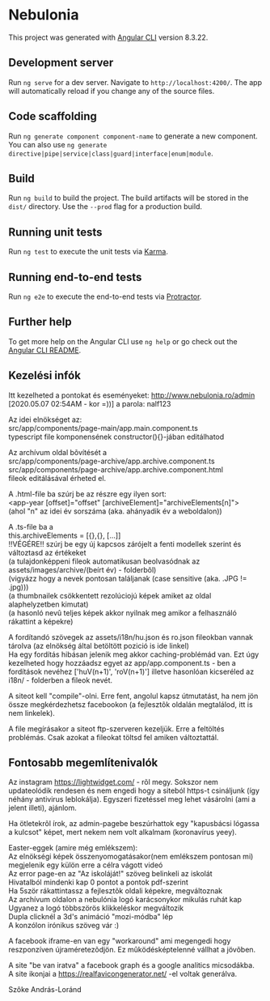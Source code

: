 # Nebulonia

This project was generated with [Angular CLI](https://github.com/angular/angular-cli) version 8.3.22.

## Development server

Run `ng serve` for a dev server. Navigate to `http://localhost:4200/`. The app will automatically reload if you change any of the source files.

## Code scaffolding

Run `ng generate component component-name` to generate a new component. You can also use `ng generate directive|pipe|service|class|guard|interface|enum|module`.

## Build

Run `ng build` to build the project. The build artifacts will be stored in the `dist/` directory. Use the `--prod` flag for a production build.

## Running unit tests

Run `ng test` to execute the unit tests via [Karma](https://karma-runner.github.io).

## Running end-to-end tests

Run `ng e2e` to execute the end-to-end tests via [Protractor](http://www.protractortest.org/).

## Further help

To get more help on the Angular CLI use `ng help` or go check out the [Angular CLI README](https://github.com/angular/angular-cli/blob/master/README.md).

## Kezelési infók
Itt kezelheted a pontokat és eseményeket:
  http://www.nebulonia.ro/admin  
[2020.05.07 02:54AM - kor =))] a parola: nalf123  
  
Az idei elnökséget az:  
src/app/components/page-main/app.main.component.ts  
typescript file komponensének constructor(){}-jában editálhatod  
  
Az archívum oldal bõvítését a    
src/app/components/page-archive/app.archive.component.ts  
src/app/components/page-archive/app.archive.component.html  
fileok editálásával érheted el.  

 A .html-file ba szúrj be az <!--ADD NEW YEARBLOCKS HERE --> részre egy ilyen sort:    
 <app-year [offset]="offset" [archiveElement]="archiveElements[n]"></app-year>  
  (ahol "n" az idei év sorszáma (aka. ahányadik év a weboldalon))  

  A .ts-file ba a  
  this.archiveElements = [{},{}, [...]]  
  !!VÉGÉRE!! szúrj be egy új kapcsos zárójelt a fenti modellek szerint és változtasd az értékeket  
  (a tulajdonképpeni fileok automatikusan beolvasódnak az assets/images/archive/(beírt év) - folderbõl)    
  (vigyázz hogy a nevek pontosan találjanak (case sensitive (aka. .JPG != .jpg)))  
  (a thumbnailek csökkentett rezolúciojú képek amiket az oldal alaphelyzetben kimutat)  
  (a hasonló nevû teljes képek akkor nyilnak meg amikor a felhasználó rákattint a képekre)  

A fordítandó szövegek az assets/i18n/hu.json és ro.json fileokban vannak tárolva (az elnökség által betöltött pozició is ide linkel)  
Ha egy fordítás hibásan jelenik meg akkor caching-problémád van. Ezt úgy kezelheted hogy hozzáadsz egyet az app/app.component.ts - ben a fordítások nevéhez ['huV(n+1)', 'roV(n+1)'] illetve hasonlóan kicseréled az i18n/ - folderben a fileok nevét.  

A siteot kell "compile"-olni. Erre fent, angolul kapsz útmutatást, ha nem jön össze megkérdezhetsz facebookon (a fejlesztõk oldalán megtalálod, itt is nem linkelek).  

A file megírásakor a siteot ftp-szerveren kezeljük. Erre a feltöltés problémás. Csak azokat a fileokat töltsd fel amiken változtattál.  
  
## Fontosabb megemlítenivalók

Az instagram https://lightwidget.com/ - rõl megy. Sokszor nem updateolódik rendesen és nem engedi hogy a siteból https-t csináljunk (így néhány antivirus leblokálja). Egyszeri fizetéssel meg lehet vásárolni (ami a jelent illeti), ajánlom.

Ha ötletekrõl írok, az admin-pagebe beszúrhattok egy "kapusbácsi lógassa a kulcsot" képet, mert nekem nem volt alkalmam (koronavírus yeey).

Easter-eggek (amire még emlékszem):  
  Az elnökségi képek összenyomogatásakor(nem emlékszem pontosan mi) megjelenik egy külön erre a célra vágott videó  
  Az error page-en az "Az iskoláját!" szöveg belinkeli az iskolát  
  Hivatalból mindenki kap 0 pontot a pontok pdf-szerint  
  Ha 5ször rákattintassz a fejlesztõk oldali képekre, megváltoznak  
  Az archívum oldalon a nebulónia logó karácsonykor mikulás ruhát kap  
  Ugyanez a logó többszörös klikkeléskor megváltozik  
  Dupla clicknél a 3d's animáció "mozi-módba" lép  
  A konzólon irónikus szöveg vár :)  

A facebook iframe-en van egy "workaround" ami megengedi hogy reszponzíven újraméretezõdjön. Ez mûködésképtelenné vállhat a jövõben.

A site "be van iratva" a facebook graph és a google analitics micsodákba.  
A site ikonjai a https://realfavicongenerator.net/ -el voltak generálva.

Szôke András-Loránd
